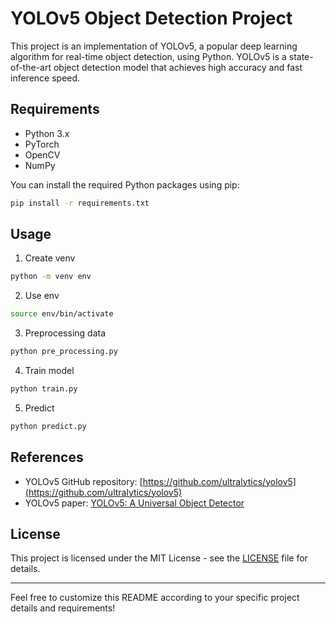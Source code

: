 # YOLOv5 Object Detection Project

This project is an implementation of YOLOv5, a popular deep learning algorithm for real-time object detection, using Python. YOLOv5 is a state-of-the-art object detection model that achieves high accuracy and fast inference speed.

## Requirements

- Python 3.x
- PyTorch
- OpenCV
- NumPy

You can install the required Python packages using pip:

```bash
pip install -r requirements.txt
```

## Usage

1. Create venv

```bash
python -m venv env
```

2. Use env

```bash
source env/bin/activate
```

3. Preprocessing data

```bash
python pre_processing.py
```

4. Train model

```bash
python train.py
```

5. Predict

```bash
python predict.py
```

## References

- YOLOv5 GitHub repository: [https://github.com/ultralytics/yolov5](https://github.com/ultralytics/yolov5)
- YOLOv5 paper: [YOLOv5: A Universal Object Detector](https://arxiv.org/abs/2104.06867)

## License

This project is licensed under the MIT License - see the [LICENSE](LICENSE) file for details.

---

Feel free to customize this README according to your specific project details and requirements!